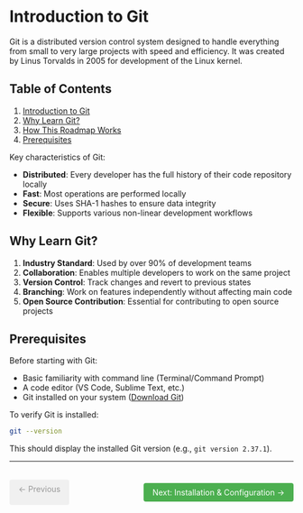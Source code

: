 # Introduction to Git

Git is a distributed version control system designed to handle everything from small to very large projects with speed and efficiency. It was created by Linus Torvalds in 2005 for development of the Linux kernel.

## Table of Contents
1. [Introduction to Git](#introduction-to-git)
2. [Why Learn Git?](#why-learn-git)
3. [How This Roadmap Works](#how-this-roadmap-works)
4. [Prerequisites](#prerequisites)

Key characteristics of Git:
- **Distributed**: Every developer has the full history of their code repository locally
- **Fast**: Most operations are performed locally
- **Secure**: Uses SHA-1 hashes to ensure data integrity
- **Flexible**: Supports various non-linear development workflows

## Why Learn Git?

1. **Industry Standard**: Used by over 90% of development teams
2. **Collaboration**: Enables multiple developers to work on the same project
3. **Version Control**: Track changes and revert to previous states
4. **Branching**: Work on features independently without affecting main code
5. **Open Source Contribution**: Essential for contributing to open source projects

## Prerequisites

Before starting with Git:
- Basic familiarity with command line (Terminal/Command Prompt)
- A code editor (VS Code, Sublime Text, etc.)
- Git installed on your system ([Download Git](https://git-scm.com/downloads))

To verify Git is installed:
```bash
git --version
```

This should display the installed Git version (e.g., `git version 2.37.1`).

---

<div style="display: flex; justify-content: space-between; margin-top: 2rem;">
   <span style="padding: 8px 16px; background-color: #f0f0f0; color: #999; border-radius: 4px; cursor: not-allowed;">← Previous</span>
  
  
  <a href="git-installation-configuration.md" style="padding: 8px 16px; background-color: #4CAF50; color: white; text-decoration: none; border-radius: 4px;">Next: Installation & Configuration →</a>
</div>